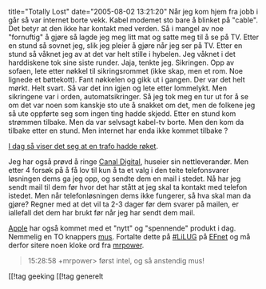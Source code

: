 title="Totally Lost"
date="2005-08-02 13:21:20"
Når jeg kom hjem fra jobb i går så var internet borte vekk. Kabel modemet sto bare å blinket på "cable". Det betyr at den ikke har kontakt med verden. Så i mangel av noe "fornuftig" å gjøre så lagde jeg meg litt mat og satte meg til å se på TV. Etter en stund så sovnet jeg, slik jeg pleier å gjøre når jeg ser på TV. Etter en stund så våknet jeg av at det var helt stille i hybelen. Jeg våknet i det harddiskene tok sine siste runder. Jaja, tenkte jeg. Sikringen. Opp av sofaen, lete etter nøkkel til sikringsrommet (ikke skap, men et rom. Noe lignede et bøttekott). Fant nøkkelen og gikk ut i gangen. Der var det helt mørkt. Helt svart. Så var det inn igjen og lete etter lommelykt. Men sikringene var i orden, automatsikringer. Så jeg tok meg en tur ut for å se om det var noen som kanskje sto ute å snakket om det, men de folkene jeg så ute oppførte seg som ingen ting hadde skjedd. Etter en stund kom strømmen tilbake. Men da var selvsagt kabel-tv borte. Men den kom da tilbake etter en stund. Men internet har enda ikke kommet tilbake ?

<a href="http://www.aftenposten.no/nyheter/iriks/article1089507.ece">I dag så viser det seg at en trafo hadde røket</a>.

Jeg har også prøvd å ringe <a href="http://www.canaldigital.no">Canal Digital</a>, huseier sin nettleverandør. Men etter 4 forsøk på å få lov til kun å ta et valg i den teite telefonsvarer løsningen dems ga jeg opp, og sendte dem en mail i stedet. Nå har jeg sendt mail til dem før hvor det har stått at jeg skal ta kontakt med telefon istedet. Men når telefonløsningen dems ikke fungerer, så hva skal man da gjøre? Regner med at det vil ta 2-3 dager før dem svarer på mailen, er iallefall det dem har brukt før når jeg har sendt dem mail.

<a href="http://www.apple.no">Apple</a> har også kommet med et "nytt" og "spennende" produkt i dag. Nemmelig en TO knappers <a href="http://www.apple.com/no/mightymouse/">mus</a>.  Fortalte dette på <a href="http://lilug.no/index.php?side=informasjon&informasjon=lilug">#LiLUG</a> på <a href="http://www.efnet.net/">EFnet</a> og må derfor sitere noen kloke ord fra <a href="http://blog.der.se">mrpower</a>.

<blockquote>15:28:58 +mrpower> først intel, og så anstendig mus!</blockquote>

[[!tag  geeking
[[!tag  generelt
